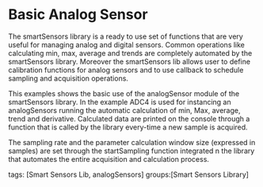 Basic Analog Sensor 
=======================

The smartSensors library is a ready to use set of functions that are very useful for managing analog and digital sensors.
Common operations like calculating min, max, average and trends are completely automated by the smartSensors library.
Moreover the smartSensors lib allows user to define calibration functions for analog sensors and to use callback to schedule sampling and acquisition operations.

This examples shows the basic use of the analogSensor module of the smartSensors library.
In the example ADC4 is used for instancing an analogSensors running the automatic calculation of min, Max, average, trend and derivative.
Calculated data are printed on the console through a function that is called by the library every-time a new sample is acquired.

The sampling rate and the parameter calculation window size (expressed in samples) are set through the startSampling function integrated n the library that automates the entire acquisition and calculation process.

tags: [Smart Sensors Lib, analogSensors]
groups:[Smart Sensors Library]